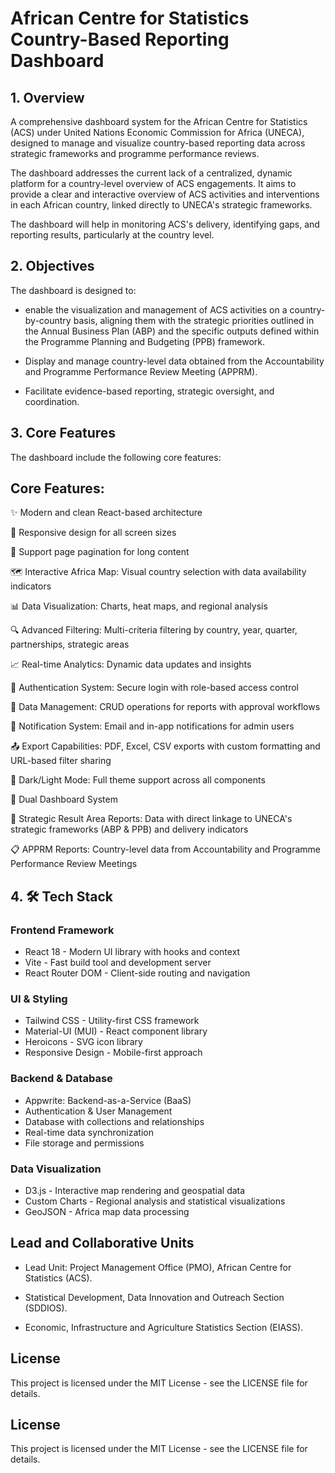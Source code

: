 # African Centre for Statistics Country-Based Reporting Dashboard

## 1. Overview

A comprehensive dashboard system for the African Centre for Statistics (ACS) under United Nations Economic Commission for Africa (UNECA), designed to manage and visualize country-based reporting data across strategic frameworks and programme performance reviews. 


The dashboard addresses the current lack of a centralized, dynamic platform for a country-level overview of ACS engagements. It aims to provide a clear and interactive overview of ACS activities and interventions in each African country, linked directly to UNECA's strategic frameworks.

The dashboard will help in monitoring ACS's delivery, identifying gaps, and reporting results, particularly at the country level.

## 2. Objectives

The dashboard is designed to:

- enable the visualization and management of ACS activities on a country-by-country basis, aligning them with the strategic priorities outlined in the Annual Business Plan (ABP) and the specific outputs defined within the Programme Planning and Budgeting (PPB) framework. 

- Display and manage country-level data obtained from the Accountability and Programme Performance Review Meeting (APPRM).

- Facilitate evidence-based reporting, strategic oversight, and coordination.


## 3. Core Features

The dashboard include the following core features:


## Core Features:

✨ Modern and clean React-based architecture

📱 Responsive design for all screen sizes

📄 Support page pagination for long content

🗺️ Interactive Africa Map: Visual country selection with data availability indicators

📊 Data Visualization: Charts, heat maps, and regional analysis

🔍 Advanced Filtering: Multi-criteria filtering by country, year, quarter, partnerships, strategic areas

📈 Real-time Analytics: Dynamic data updates and insights

🔐 Authentication System: Secure login with role-based access control

📝 Data Management: CRUD operations for reports with approval workflows

🔔 Notification System: Email and in-app notifications for admin users

📤 Export Capabilities: PDF, Excel, CSV exports with custom formatting and URL-based filter sharing

🌙 Dark/Light Mode: Full theme support across all components

🔄 Dual Dashboard System

  🎯 Strategic Result Area Reports: Data with direct linkage to UNECA's strategic frameworks (ABP & PPB) and delivery indicators

  📋 APPRM Reports: Country-level data from Accountability and Programme Performance Review Meetings


## 4. 🛠️ Tech Stack
### Frontend Framework
  - React 18 - Modern UI library with hooks and context
  - Vite - Fast build tool and development server
  - React Router DOM - Client-side routing and navigation

### UI & Styling
  - Tailwind CSS - Utility-first CSS framework
  - Material-UI (MUI) - React component library
  - Heroicons - SVG icon library
  - Responsive Design - Mobile-first approach

### Backend & Database
  - Appwrite: Backend-as-a-Service (BaaS)
  - Authentication & User Management
  - Database with collections and relationships
  - Real-time data synchronization
  - File storage and permissions

###  Data Visualization
  - D3.js - Interactive map rendering and geospatial data
  - Custom Charts - Regional analysis and statistical visualizations
  - GeoJSON - Africa map data processing



## Lead and Collaborative Units
  - Lead Unit: Project Management Office (PMO), African Centre for Statistics (ACS).
  
  - Statistical Development, Data Innovation and Outreach Section (SDDIOS).
  
  - Economic, Infrastructure and Agriculture Statistics Section (EIASS).

## License

This project is licensed under the MIT License - see the LICENSE file for details.








## License
This project is licensed under the MIT License - see the LICENSE file for details.
